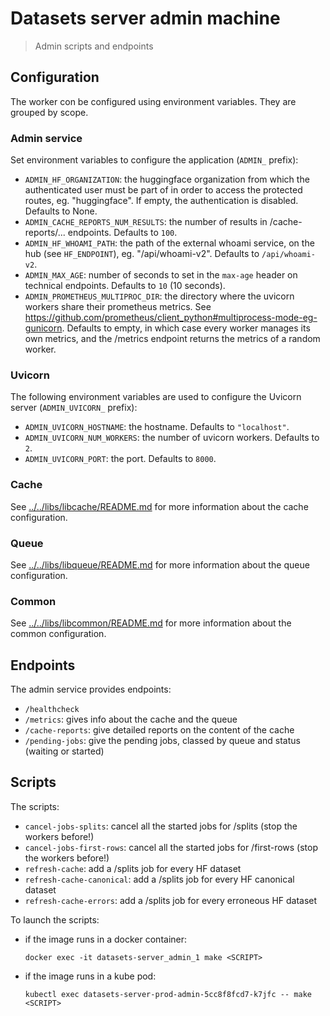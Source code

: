 # Datasets server admin machine

> Admin scripts and endpoints

## Configuration

The worker con be configured using environment variables. They are grouped by scope.

### Admin service

Set environment variables to configure the application (`ADMIN_` prefix):

- `ADMIN_HF_ORGANIZATION`: the huggingface organization from which the authenticated user must be part of in order to access the protected routes, eg. "huggingface". If empty, the authentication is disabled. Defaults to None.
- `ADMIN_CACHE_REPORTS_NUM_RESULTS`: the number of results in /cache-reports/... endpoints. Defaults to `100`.
- `ADMIN_HF_WHOAMI_PATH`: the path of the external whoami service, on the hub (see `HF_ENDPOINT`), eg. "/api/whoami-v2". Defaults to `/api/whoami-v2`.
- `ADMIN_MAX_AGE`: number of seconds to set in the `max-age` header on technical endpoints. Defaults to `10` (10 seconds).
- `ADMIN_PROMETHEUS_MULTIPROC_DIR`: the directory where the uvicorn workers share their prometheus metrics. See https://github.com/prometheus/client_python#multiprocess-mode-eg-gunicorn. Defaults to empty, in which case every worker manages its own metrics, and the /metrics endpoint returns the metrics of a random worker.

### Uvicorn

The following environment variables are used to configure the Uvicorn server (`ADMIN_UVICORN_` prefix):

- `ADMIN_UVICORN_HOSTNAME`: the hostname. Defaults to `"localhost"`.
- `ADMIN_UVICORN_NUM_WORKERS`: the number of uvicorn workers. Defaults to `2`.
- `ADMIN_UVICORN_PORT`: the port. Defaults to `8000`.

### Cache

See [../../libs/libcache/README.md](../../libs/libcache/README.md) for more information about the cache configuration.

### Queue

See [../../libs/libqueue/README.md](../../libs/libqueue/README.md) for more information about the queue configuration.

### Common

See [../../libs/libcommon/README.md](../../libs/libcommon/README.md) for more information about the common configuration.

## Endpoints

The admin service provides endpoints:

- `/healthcheck`
- `/metrics`: gives info about the cache and the queue
- `/cache-reports`: give detailed reports on the content of the cache
- `/pending-jobs`: give the pending jobs, classed by queue and status (waiting or started)

## Scripts

The scripts:

- `cancel-jobs-splits`: cancel all the started jobs for /splits (stop the workers before!)
- `cancel-jobs-first-rows`: cancel all the started jobs for /first-rows (stop the workers before!)
- `refresh-cache`: add a /splits job for every HF dataset
- `refresh-cache-canonical`: add a /splits job for every HF canonical dataset
- `refresh-cache-errors`: add a /splits job for every erroneous HF dataset

To launch the scripts:

- if the image runs in a docker container:

  ```shell
  docker exec -it datasets-server_admin_1 make <SCRIPT>
  ```

- if the image runs in a kube pod:

  ```shell
  kubectl exec datasets-server-prod-admin-5cc8f8fcd7-k7jfc -- make <SCRIPT>
  ```
